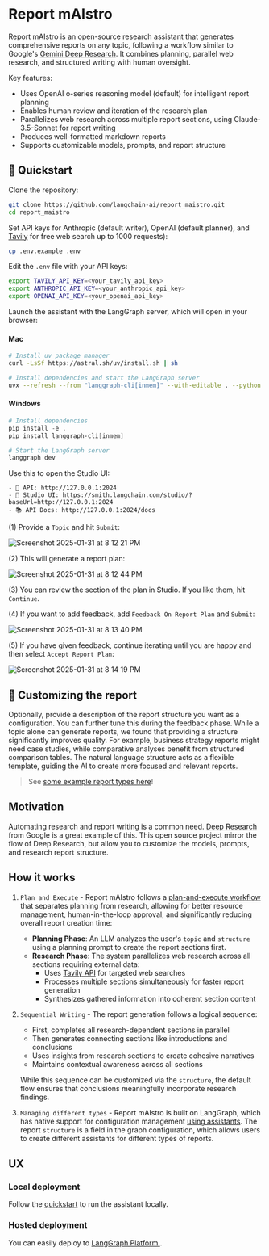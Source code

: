 # Report mAIstro

Report mAIstro is an open-source research assistant that generates comprehensive reports on any topic, following a workflow similar to Google's [Gemini Deep Research](https://blog.google/products/gemini/google-gemini-deep-research/). It combines planning, parallel web research, and structured writing with human oversight.

Key features:
- Uses OpenAI o-series reasoning model (default) for intelligent report planning
- Enables human review and iteration of the research plan
- Parallelizes web research across multiple report sections, using Claude-3.5-Sonnet for report writing
- Produces well-formatted markdown reports
- Supports customizable models, prompts, and report structure

## 🚀 Quickstart

Clone the repository:
```bash
git clone https://github.com/langchain-ai/report_maistro.git
cd report_maistro
```

Set API keys for Anthropic (default writer), OpenAI (default planner), and [Tavily](https://tavily.com) for free web search up to 1000 requests):

```bash
cp .env.example .env
```

Edit the `.env` file with your API keys:

```bash
export TAVILY_API_KEY=<your_tavily_api_key>
export ANTHROPIC_API_KEY=<your_anthropic_api_key>
export OPENAI_API_KEY=<your_openai_api_key>
```

Launch the assistant with the LangGraph server, which will open in your browser:

#### Mac

```bash
# Install uv package manager
curl -LsSf https://astral.sh/uv/install.sh | sh

# Install dependencies and start the LangGraph server
uvx --refresh --from "langgraph-cli[inmem]" --with-editable . --python 3.11 langgraph dev
```

#### Windows

```powershell
# Install dependencies 
pip install -e .
pip install langgraph-cli[inmem]

# Start the LangGraph server
langgraph dev
```

Use this to open the Studio UI:
```
- 🚀 API: http://127.0.0.1:2024
- 🎨 Studio UI: https://smith.langchain.com/studio/?baseUrl=http://127.0.0.1:2024
- 📚 API Docs: http://127.0.0.1:2024/docs
```

(1) Provide a `Topic` and hit `Submit`:

![Screenshot 2025-01-31 at 8 12 21 PM](https://github.com/user-attachments/assets/70ce93d8-c29f-49ea-9e06-19377d8cac7b)

(2) This will generate a report plan:

![Screenshot 2025-01-31 at 8 12 44 PM](https://github.com/user-attachments/assets/a464e71c-e122-422f-9736-62f8bf0b8777)

(3) You can review the section of the plan in Studio. If you like them, hit `Continue`.

(4) If you want to add feedback, add `Feedback On Report Plan` and `Submit`:

![Screenshot 2025-01-31 at 8 13 40 PM](https://github.com/user-attachments/assets/d82102f3-0adb-4eca-ae96-2fe720b22b71)

(5) If you have given feedback, continue iterating until you are happy and then select `Accept Report Plan`:

![Screenshot 2025-01-31 at 8 14 19 PM](https://github.com/user-attachments/assets/1d693e16-79df-4823-8355-482999546922)

## 📖 Customizing the report

Optionally, provide a description of the report structure you want as a configuration. You can further tune this during the feedback phase. While a topic alone can generate reports, we found that providing a structure significantly improves quality. For example, business strategy reports might need case studies, while comparative analyses benefit from structured comparison tables. The natural language structure acts as a flexible template, guiding the AI to create more focused and relevant reports.

> See [some example report types here](report_examples/)!

## Motivation 

Automating research and report writing is a common need. [Deep Research](https://blog.google/products/gemini/google-gemini-deep-research/) from Google is a great example of this. This open source project mirror the flow of Deep Research, but allow you to customize the models, prompts, and research report structure.

## How it works
   
1. `Plan and Execute` - Report mAIstro follows a [plan-and-execute workflow](https://github.com/assafelovic/gpt-researcher) that separates planning from research, allowing for better resource management, human-in-the-loop approval, and significantly reducing overall report creation time:

   - **Planning Phase**: An LLM analyzes the user's `topic` and `structure` using a planning prompt to create the report sections first. 
   - **Research Phase**: The system parallelizes web research across all sections requiring external data:
     - Uses [Tavily API](https://tavily.com/) for targeted web searches
     - Processes multiple sections simultaneously for faster report generation
     - Synthesizes gathered information into coherent section content
   
2. `Sequential Writing` - The report generation follows a logical sequence:
   - First, completes all research-dependent sections in parallel
   - Then generates connecting sections like introductions and conclusions
   - Uses insights from research sections to create cohesive narratives
   - Maintains contextual awareness across all sections
   
   While this sequence can be customized via the `structure`, the default flow ensures that conclusions meaningfully incorporate research findings.

3. `Managing different types` - Report mAIstro is built on LangGraph, which has native support for configuration management [using assistants](https://langchain-ai.github.io/langgraph/concepts/assistants/). The report `structure` is a field in the graph configuration, which allows users to create different assistants for different types of reports. 

## UX

### Local deployment

Follow the [quickstart](#quickstart) to run the assistant locally.

### Hosted deployment
 
You can easily deploy to [LangGraph Platform ](https://langchain-ai.github.io/langgraph/concepts/#deployment-options). 
